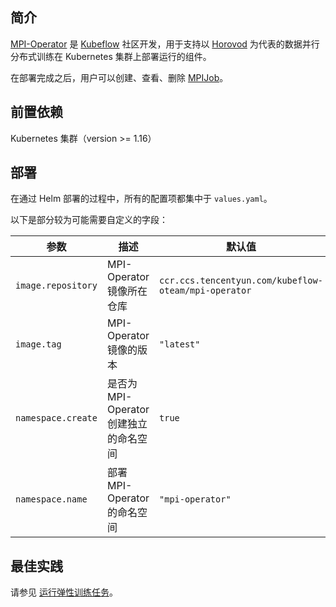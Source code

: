 ## 简介

[MPI-Operator](https://github.com/kubeflow/mpi-operator) 是 [Kubeflow](https://www.kubeflow.org) 社区开发，用于支持以 [Horovod](https://horovod.ai) 为代表的数据并行分布式训练在 Kubernetes 集群上部署运行的组件。

在部署完成之后，用户可以创建、查看、删除 [MPIJob](https://github.com/kubeflow/mpi-operator/blob/master/pkg/apis/kubeflow/v1/types.go)。


## 前置依赖

Kubernetes 集群（version >= 1.16）

## 部署

在通过 Helm 部署的过程中，所有的配置项都集中于 `values.yaml`。

以下是部分较为可能需要自定义的字段：

| 参数               | 描述                                   | 默认值                                               |
| ------------------ | -------------------------------------- | ---------------------------------------------------- |
| `image.repository` | MPI-Operator 镜像所在仓库              | `ccr.ccs.tencentyun.com/kubeflow-oteam/mpi-operator` |
| `image.tag`        | MPI-Operator 镜像的版本                | `"latest"`                                           |
| `namespace.create` | 是否为 MPI-Operator 创建独立的命名空间 | `true`                                               |
| `namespace.name`   | 部署 MPI-Operator 的命名空间           | `"mpi-operator"`                                     |

## 最佳实践

请参见 [运行弹性训练任务](https://cloud.tencent.com/document/product/457/62638)。
